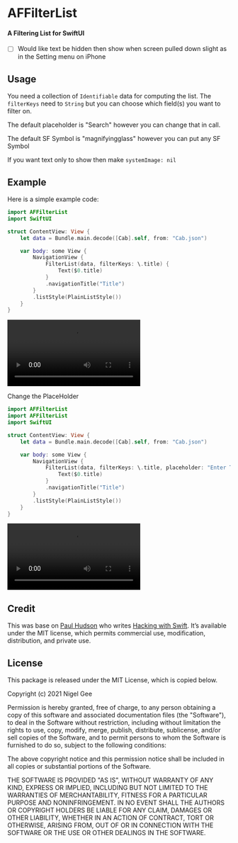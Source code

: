 # AFFilterList

#### A Filtering List for SwiftUI

- [ ] Would like text be hidden then show when screen pulled down slight as in the Setting menu on iPhone

## Usage

You need a collection of `Identifiable` data for computing the list. The `filterKeys` need to `String` but you can choose which field(s) you want to filter on.

The default placeholder is "Search" however you can change that in call.

The default SF Symbol is "magnifyingglass" however you can put any SF Symbol 

If you want text only to show then make `systemImage: nil`

## Example 

Here is a simple example code:

```swift
import AFFilterList
import SwiftUI

struct ContentView: View {
    let data = Bundle.main.decode([Cab].self, from: "Cab.json")

    var body: some View {
        NavigationView {
            FilterList(data, filterKeys: \.title) {
                Text($0.title)
            }
            .navigationTitle("Title")
        }
        .listStyle(PlainListStyle())
    }
}
```

<video src="/Users/nigelgee/Movies/RocketSim/RocketSim Recording - iPhone 12 Pro Max - 2021-04-09 15.34.17.mp4"></video>



Change the PlaceHolder

```swift
import AFFilterList
import AFFilterList
import SwiftUI

struct ContentView: View {
    let data = Bundle.main.decode([Cab].self, from: "Cab.json")

    var body: some View {
        NavigationView {
            FilterList(data, filterKeys: \.title, placeholder: "Enter Title",systemImage: nil) {
                Text($0.title)
            }
            .navigationTitle("Title")
        }
        .listStyle(PlainListStyle())
    }
}
```

<video src="/Users/nigelgee/Movies/RocketSim/RocketSim Recording - iPhone 12 Pro Max - 2021-04-09 15.41.03.mp4"></video>



## Credit

This was base on [Paul Hudson](https://twitter.com/twostraws) who writes [Hacking with Swift](https://www.hackingwithswift.com). It’s available under the MIT license, which permits commercial use, modification, distribution, and private use.

## License

This package is released under the MIT License, which is copied below.

Copyright (c) 2021 Nigel Gee

Permission is hereby granted, free of charge, to any person obtaining a copy of this software and associated documentation files (the "Software"), to deal in the Software without restriction, including without limitation the rights to use, copy, modify, merge, publish, distribute, sublicense, and/or sell copies of the Software, and to permit persons to whom the Software is furnished to do so, subject to the following conditions:

The above copyright notice and this permission notice shall be included in all copies or substantial portions of the Software.

THE SOFTWARE IS PROVIDED "AS IS", WITHOUT WARRANTY OF ANY KIND, EXPRESS OR IMPLIED, INCLUDING BUT NOT LIMITED TO THE WARRANTIES OF MERCHANTABILITY, FITNESS FOR A PARTICULAR PURPOSE AND NONINFRINGEMENT. IN NO EVENT SHALL THE AUTHORS OR COPYRIGHT HOLDERS BE LIABLE FOR ANY CLAIM, DAMAGES OR OTHER LIABILITY, WHETHER IN AN ACTION OF CONTRACT, TORT OR OTHERWISE, ARISING FROM, OUT OF OR IN CONNECTION WITH THE SOFTWARE OR THE USE OR OTHER DEALINGS IN THE SOFTWARE.

